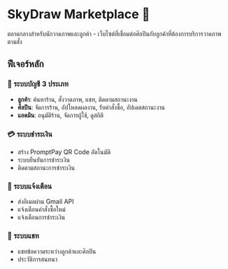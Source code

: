 # SkyDraw Marketplace 🎨

ตลาดกลางสำหรับนักวาดภาพและลูกค้า - เว็บไซต์ที่เชื่อมต่อศิลปินกับลูกค้าที่ต้องการบริการวาดภาพตามสั่ง

## ฟีเจอร์หลัก

### 🎯 ระบบบัญชี 3 ประเภท
- **ลูกค้า**: ค้นหาร้าน, สั่งวาดภาพ, แชท, ติดตามสถานะงาน
- **ศิลปิน**: จัดการร้าน, อัปโหลดผลงาน, รับคำสั่งซื้อ, อัปเดตสถานะงาน
- **แอดมิน**: อนุมัติร้าน, จัดการผู้ใช้, ดูสถิติ

### 💳 ระบบชำระเงิน
- สร้าง PromptPay QR Code อัตโนมัติ
- ระบบยืนยันการชำระเงิน
- ติดตามสถานะการชำระเงิน

### 📧 ระบบแจ้งเตือน
- ส่งอีเมลผ่าน Gmail API
- แจ้งเตือนคำสั่งซื้อใหม่
- แจ้งเตือนการชำระเงิน

### 💬 ระบบแชท
- แชทข้อความระหว่างลูกค้าและศิลปิน
- ประวัติการสนทนา
